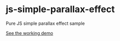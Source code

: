 # js-simple-parallax-effect
Pure JS simple parallax effect sample

[See the working demo](https://htmlpreview.github.io/?https://github.com/carloscabo/js-simple-parallax-effect/blob/master/index.html)
